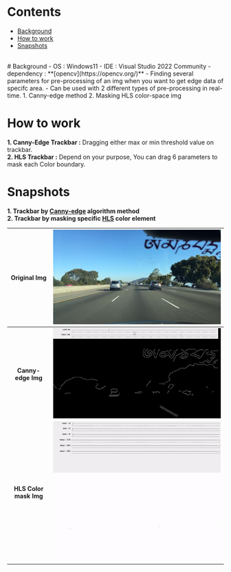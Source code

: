 # Contents
- [Background](#background)
- [How to work](#how-to-work)
- [Snapshots](#snapshots)
</br>
# Background
- OS : Windows11
- IDE : Visual Studio 2022 Community
- dependency : **[opencv](https://opencv.org/)**
- Finding several parameters for pre-processing of an img when you want to get edge data of specifc area.
- Can be used with 2 different types of pre-processing in real-time.
    1. Canny-edge method
    2. Masking HLS color-space img 

# How to work
**1. Canny-Edge Trackbar :** Dragging either max or min threshold value on trackbar.
</br>
**2. HLS Trackbar :** Depend on your purpose, You can drag 6 parameters to mask each Color boundary.
 

# Snapshots
**1. Trackbar by [Canny-edge](https://docs.opencv.org/3.4/da/d5c/tutorial_canny_detector.html) algorithm method**
</br>
**2. Trackbar by masking specific [HLS](https://en.wikipedia.org/wiki/HSL_and_HSV) color element**

| Original Img  | ![imgOriginal](img/road.jpg) |
| :---: | :---: | 
| **Canny-edge Img** | ![imgCanny](img/canny_edge_demo.gif) |
| **HLS Color mask Img** | ![imgHLS](img/hls_demo.gif) |